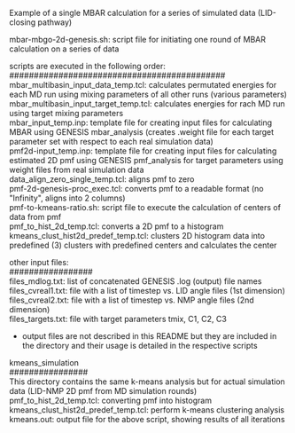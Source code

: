 Example of a single MBAR calculation for a series of simulated data (LID-closing pathway)    

mbar-mbgo-2d-genesis.sh: script file for initiating one round of MBAR calculation on a series of data  

scripts are executed in the following order:  
############################################  
mbar_multibasin_input_data_temp.tcl: calculates permutated energies for each MD run using mixing parameters of all other runs (various parameters)  
mbar_multibasin_input_target_temp.tcl: calculates energies for rach MD run using target mixing parameters  
mbar_input_temp.inp: template file for creating input files for calculating MBAR using GENESIS mbar_analysis (creates .weight file for each target parameter set with respect to each real simulation data)  
pmf2d-input_temp.inp: template file for creating input files for calculating estimated 2D pmf using GENESIS pmf_analysis for target parameters using weight files from real simulation data  
data_align_zero_single_temp.tcl: aligns pmf to zero  
pmf-2d-genesis-proc_exec.tcl: converts pmf to a readable format (no "Infinity", aligns into 2 columns)  
pmf-to-kmeans-ratio.sh: script file to execute the calculation of centers of data from pmf   
pmf_to_hist_2d_temp.tcl: converts a 2D pmf to a histogram  
kmeans_clust_hist2d_predef_temp.tcl: clusters 2D histogram data into predefined (3) clusters with predefined centers and calculates the center  


other input files:  
#################  
files_mdlog.txt: list of concatenated GENESIS .log (output) file names   
files_cvreal1.txt: file with a list of timestep vs. LID angle files (1st dimension)  
files_cvreal2.txt: file with a list of timestep vs. NMP angle files (2nd dimension)  
files_targets.txt: file with target parameters tmix, C1, C2, C3   

* output files are not described in this README but they are included in the directory and their usage is detailed in the respective scripts  

kmeans_simulation  
################  
This directory contains the same k-means analysis but for actual simulation data (LID-NMP 2D pmf from MD simulation rounds)  
pmf_to_hist_2d_temp.tcl: converting pmf into histogram  
kmeans_clust_hist2d_predef_temp.tcl: perform k-means clustering analysis  
kmeans.out: output file for the above script, showing results of all iterations  
